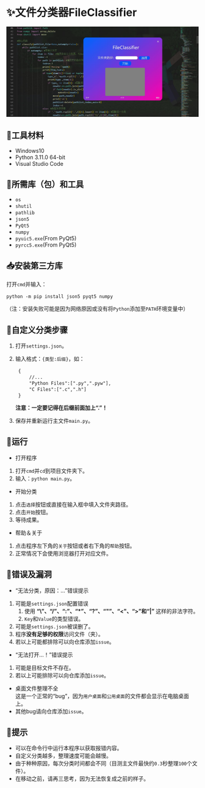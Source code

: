 # ✨文件分类器FileClassifier  

![image](show.jpg)  

## 👀工具材料
 - Windows10  
 - Python 3.11.0 64-bit  
 - Visual Studio Code
  
## 👏所需库（包）和工具  
- `os`  
- `shutil`
- `pathlib`
- `json5`  
- `PyQt5`  
- `numpy`
- `pyuic5.exe`(From PyQt5)  
- `pyrcc5.exe`(From PyQt5)  
  
## 📥安装第三方库  
打开`cmd`并输入：  
```shell  
python -m pip install json5 pyqt5 numpy
```  
（注：安装失败可能是因为网络原因或没有将`Python`添加至`PATH`环境变量中）  

## 🎨自定义分类步骤  
1. 打开`settings.json`。  
2. 输入格式：`{类型:后缀}`，如：  
   ```json5  
    {
        //...
        "Python Files":[".py",".pyw"],
        "C Files":[".c",".h"]
    }
    ```  

    **注意：一定要记得在后缀前面加上“.”！**
3. 保存并重新运行主文件`main.py`。

## 💙运行
- 打开程序
1. 打开`cmd`并`cd`到项目文件夹下。
2. 输入：`python main.py`。
- 开始分类
1. 点击`选择`按钮或直接在输入框中填入文件夹路径。
2. 点击`开始`按钮。
3. 等待成果。
- 帮助＆关于
1. 点击程序左下角的`关于`按钮或者右下角的`帮助`按钮。
2. 正常情况下会使用浏览器打开对应文件。
  
## 💖错误及漏洞
- “无法分类，原因：...”错误提示
1. 可能是`settings.json`配置错误
   1. 使用 **“\\”、“/”、“:”、“*”、“?”、“"”、“<"、“>”和“|”** 这样的非法字符。
   2. `Key`和`Value`的类型错误。
2. 可能是`settings.json`被误删了。
3. 程序**没有足够的权限**访问文件（夹）。
4. 若以上可能都排除可以向仓库添加`issue`。
- “无法打开...！”错误提示
1. 可能是目标文件不存在。
2. 若以上可能排除可以向仓库添加`issue`。
- 桌面文件整理不全  
  这是一个正常的“bug”，因为`用户桌面`和`公用桌面`的文件都会显示在电脑桌面上。
- 其他bug请向仓库添加`issue`。

## 📢提示
- 可以在命令行中运行本程序以获取报错内容。
- 自定义分类越多，整理速度可能会越慢。
- 由于种种原因，每次分类时间都会不同（目测主文件最快约`0.3`秒整理`100`个文件）。
- 在移动之前，请再三思考，因为无法恢复成之前的样子。
